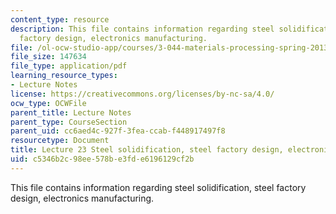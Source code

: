 ```yaml
---
content_type: resource
description: This file contains information regarding steel solidification, steel
  factory design, electronics manufacturing.
file: /ol-ocw-studio-app/courses/3-044-materials-processing-spring-2013/c5346b2c98ee578be3fde6196129cf2b_MIT3_044S13_Lec23.pdf
file_size: 147634
file_type: application/pdf
learning_resource_types:
- Lecture Notes
license: https://creativecommons.org/licenses/by-nc-sa/4.0/
ocw_type: OCWFile
parent_title: Lecture Notes
parent_type: CourseSection
parent_uid: cc6aed4c-927f-3fea-ccab-f448917497f8
resourcetype: Document
title: Lecture 23 Steel solidification, steel factory design, electronics manufacturing
uid: c5346b2c-98ee-578b-e3fd-e6196129cf2b
---
```

This file contains information regarding steel solidification, steel factory design, electronics manufacturing.
